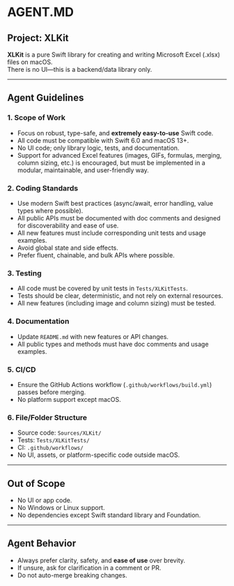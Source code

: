 # AGENT.MD

## Project: XLKit

**XLKit** is a pure Swift library for creating and writing Microsoft Excel (.xlsx) files on macOS.  
There is no UI—this is a backend/data library only.

---

## Agent Guidelines

### 1. Scope of Work
- Focus on robust, type-safe, and **extremely easy-to-use** Swift code.
- All code must be compatible with Swift 6.0 and macOS 13+.
- No UI code; only library logic, tests, and documentation.
- Support for advanced Excel features (images, GIFs, formulas, merging, column sizing, etc.) is encouraged, but must be implemented in a modular, maintainable, and user-friendly way.

### 2. Coding Standards
- Use modern Swift best practices (async/await, error handling, value types where possible).
- All public APIs must be documented with doc comments and designed for discoverability and ease of use.
- All new features must include corresponding unit tests and usage examples.
- Avoid global state and side effects.
- Prefer fluent, chainable, and bulk APIs where possible.

### 3. Testing
- All code must be covered by unit tests in `Tests/XLKitTests`.
- Tests should be clear, deterministic, and not rely on external resources.
- All new features (including image and column sizing) must be tested.

### 4. Documentation
- Update `README.md` with new features or API changes.
- All public types and methods must have doc comments and usage examples.

### 5. CI/CD
- Ensure the GitHub Actions workflow (`.github/workflows/build.yml`) passes before merging.
- No platform support except macOS.

### 6. File/Folder Structure
- Source code: `Sources/XLKit/`
- Tests: `Tests/XLKitTests/`
- CI: `.github/workflows/`
- No UI, assets, or platform-specific code outside macOS.

---

## Out of Scope

- No UI or app code.
- No Windows or Linux support.
- No dependencies except Swift standard library and Foundation.

---

## Agent Behavior

- Always prefer clarity, safety, and **ease of use** over brevity.
- If unsure, ask for clarification in a comment or PR.
- Do not auto-merge breaking changes. 